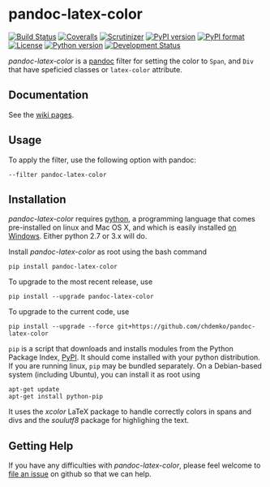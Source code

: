 # pandoc-latex-color
[![Build Status](https://img.shields.io/travis/chdemko/pandoc-latex-color/master.svg)](https://travis-ci.org/chdemko/pandoc-latex-color/branches)
[![Coveralls](https://img.shields.io/coveralls/github/chdemko/pandoc-latex-color/master.svg)](https://coveralls.io/github/chdemko/pandoc-latex-color?branch=master)
[![Scrutinizer](https://img.shields.io/scrutinizer/g/chdemko/pandoc-latex-color.svg)](https://scrutinizer-ci.com/g/chdemko/pandoc-latex-color/)
[![PyPI version](https://img.shields.io/pypi/v/pandoc-latex-color.svg)](https://pypi.org/project/pandoc-latex-color/)
[![PyPI format](https://img.shields.io/pypi/format/pandoc-latex-color.svg)](https://pypi.org/project/pandoc-latex-color/)
[![License](https://img.shields.io/pypi/l/pandoc-latex-color.svg)](https://raw.githubusercontent.com/chdemko/pandoc-latex-color/master/LICENSE)
[![Python version](https://img.shields.io/pypi/pyversions/pandoc-latex-color.svg)](https://pypi.org/project/pandoc-latex-color/)
[![Development Status](https://img.shields.io/pypi/status/pandoc-latex-color.svg)](https://pypi.org/project/pandoc-latex-color/)

*pandoc-latex-color* is a [pandoc] filter for setting the color to `Span`, and `Div` that have speficied classes or `latex-color` attribute.

[pandoc]: http://pandoc.org/

Documentation
-------------

See the [wiki pages](https://github.com/chdemko/pandoc-latex-color/wiki).

Usage
-----

To apply the filter, use the following option with pandoc:

    --filter pandoc-latex-color

Installation
------------

*pandoc-latex-color* requires [python], a programming language that comes pre-installed on linux and Mac OS X, and which is easily installed [on Windows]. Either python 2.7 or 3.x will do.

Install *pandoc-latex-color* as root using the bash command

    pip install pandoc-latex-color

To upgrade to the most recent release, use

    pip install --upgrade pandoc-latex-color

To upgrade to the current code, use

    pip install --upgrade --force git+https://github.com/chdemko/pandoc-latex-color

`pip` is a script that downloads and installs modules from the Python Package Index, [PyPI].  It should come installed with your python distribution. If you are running linux, `pip` may be bundled separately. On a Debian-based system (including Ubuntu), you can install it as root using

    apt-get update
    apt-get install python-pip

It uses the *xcolor* LaTeX package to handle correctly colors in spans and divs and the *soulutf8* package for highlighing the text.

[python]: https://www.python.org
[on Windows]: https://www.python.org/downloads/windows
[PyPI]: https://pypi.org


Getting Help
------------

If you have any difficulties with *pandoc-latex-color*, please feel welcome to [file an issue] on github so that we can help.

[file an issue]: https://github.com/chdemko/pandoc-latex-color/issues

